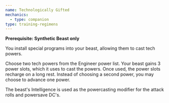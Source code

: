 ```yaml
---
name: Technologically Gifted
mechanics:
  - type: companion
type: training-regimens
---
```

__Prerequisite: Synthetic Beast only__

You install special programs into your beast, allowing them to cast tech powers.

Choose two tech powers from the Engineer power list. Your beast gains 3 power slots, which it uses to cast the powers.
Once used, the power slots recharge on a long rest. Instead of choosing a second power, you may choose to advance one power.

The beast's Intelligence is used as the powercasting modifier for the attack rolls and powersave DC's.
